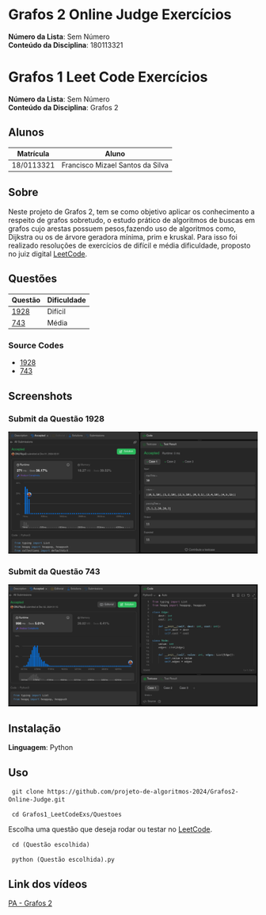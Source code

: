 # Grafos 2 Online Judge Exercícios

**Número da Lista**: Sem Número<br>
**Conteúdo da Disciplina**: 180113321<br>

# Grafos 1 Leet Code Exercícios

**Número da Lista**: Sem Número<br>
**Conteúdo da Disciplina**: Grafos 2

## Alunos
|Matrícula | Aluno |
| -- | -- |
| 18/0113321  | Francisco Mizael Santos da Silva |

## Sobre 
Neste projeto de Grafos 2, tem se como objetivo aplicar os conhecimento a respeito de grafos sobretudo, o estudo prático de algoritmos de buscas em grafos cujo arestas possuem pesos,fazendo uso de algoritmos como, Dijkstra ou os de árvore geradora mínima, prim e kruskal. Para isso foi realizado resoluções de exercícios de difícil e média dificuldade, proposto no juiz digital [LeetCode](https://leetcode.com/).

## Questões
| Questão | Dificuldade |
| -- | -- |
| [1928](https://leetcode.com/problems/minimum-cost-to-reach-destination-in-time/description/) | Difícil |
| [743](https://leetcode.com/problems/network-delay-time/description/) | Média |

### Source Codes
- [1928](https://github.com/projeto-de-algoritmos-2024/Grafos2-Online-Judge/blob/main/Questoes/Questao_1928/Q1928.py)
- [743](https://github.com/projeto-de-algoritmos-2024/Grafos2-Online-Judge/blob/main/Questoes/Questao_743/Q743.py)

## Screenshots
### Submit da Questão 1928
![Submissao](https://github.com/projeto-de-algoritmos-2024/Grafos2-Online-Judge/blob/main/Questoes/Questao_1928/assets/leetcode.png "Exercicio Submetido")
<br>

### Submit da Questão 743
![Submissao](https://github.com/projeto-de-algoritmos-2024/Grafos2-Online-Judge/blob/main/Questoes/Questao_743/assets/leetcode.png "Exercicio Submetido")
<br>

## Instalação 
**Linguagem**: Python<br>


## Uso 
```
 git clone https://github.com/projeto-de-algoritmos-2024/Grafos2-Online-Judge.git
```
```
 cd Grafos1_LeetCodeExs/Questoes
```
Escolha uma questão que deseja rodar ou testar no [LeetCode](https://leetcode.com/).
```
 cd (Questão escolhida)
```
```
 python (Questão escolhida).py
```
## Link dos vídeos
[PA - Grafos 2](https://youtu.be/SqeMvzMZwCI)
